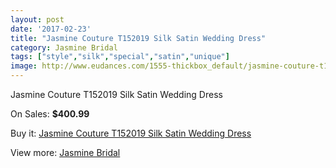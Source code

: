 ```yaml
---
layout: post
date: '2017-02-23'
title: "Jasmine Couture T152019 Silk Satin Wedding Dress"
category: Jasmine Bridal
tags: ["style","silk","special","satin","unique"]
image: http://www.eudances.com/1555-thickbox_default/jasmine-couture-t152019-silk-satin-wedding-dress.jpg
---
```

Jasmine Couture T152019 Silk Satin Wedding Dress

On Sales: **$400.99**
<a href="https://www.eudances.com/en/jasmine-bridal/546-jasmine-couture-t152019-silk-satin-wedding-dress.html"><amp-img layout="responsive" width="600" height="600" src="//www.eudances.com/1555-thickbox_default/jasmine-couture-t152019-silk-satin-wedding-dress.jpg" alt="Jasmine Couture T152019 Silk Satin Wedding Dress 0" /></a>
<a href="https://www.eudances.com/en/jasmine-bridal/546-jasmine-couture-t152019-silk-satin-wedding-dress.html"><amp-img layout="responsive" width="600" height="600" src="//www.eudances.com/1556-thickbox_default/jasmine-couture-t152019-silk-satin-wedding-dress.jpg" alt="Jasmine Couture T152019 Silk Satin Wedding Dress 1" /></a>

Buy it: [Jasmine Couture T152019 Silk Satin Wedding Dress](https://www.eudances.com/en/jasmine-bridal/546-jasmine-couture-t152019-silk-satin-wedding-dress.html "Jasmine Couture T152019 Silk Satin Wedding Dress")

View more: [Jasmine Bridal](https://www.eudances.com/en/6-jasmine-bridal "Jasmine Bridal")